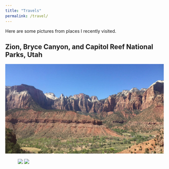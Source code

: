 ```yaml
---
title: "Travels"
permalink: /travel/
---
```


Here are some pictures from places I recently visited.

## Zion, Bryce Canyon, and Capitol Reef National Parks, Utah

<img src="/images/travel/IMG_1310.jpg">

<figure class="half">
    <img src="/images/travel/IMG_3415.jpg">
    <img src="/images/travel/IMG_3528.jpg">
</figure>